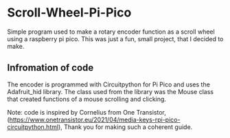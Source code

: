 # Scroll-Wheel-Pi-Pico
Simple program used to make a rotary encoder function as a scroll wheel using a raspberry pi pico.
This was just a fun, small project, that I decided to make. 

## Infromation of code
The encoder is programmed with Circuitpython for Pi Pico and uses the Adafruit_hid library.
The class used from the library was the Mouse class that created functions of a mouse scrolling and clicking. 

Note: code is inspired by Cornelius from One Transistor, (https://www.onetransistor.eu/2021/04/media-keys-rpi-pico-circuitpython.html), Thank you for making such a coherent guide.
